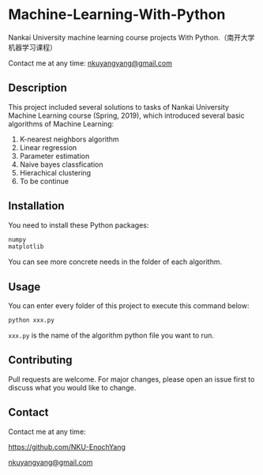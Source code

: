 # Machine-Learning-With-Python

Nankai University machine learning course projects With Python.（南开大学机器学习课程）

Contact me at any time: nkuyangyang@gmail.com



## Description

This project included several solutions to tasks of Nankai University Machine Learning course (Spring, 2019), which introduced several basic algorithms of Machine Learning: 

1. K-nearest neighbors algorithm
2. Linear regression
3. Parameter estimation
4. Naive bayes classfication
5. Hierachical clustering
6. To be continue



## Installation

You need to install these Python packages:

```bash
numpy
matplotlib
```

You can see more concrete needs in the folder of each algorithm.



## Usage

You can enter every folder of this project to execute this command below: 

```python
python xxx.py
```

`xxx.py`  is the name of the algorithm python file you want to run. 



## Contributing

Pull requests are welcome. For major changes, please open an issue first to discuss what you would like to change.



## Contact

Contact me at any time:

https://github.com/NKU-EnochYang

nkuyangyang@gmail.com
